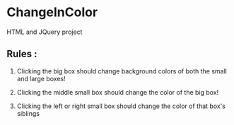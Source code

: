 # ChangeInColor
HTML and JQuery project

## Rules : 

1. Clicking the big box should change background colors of both the small and large boxes!

2. Clicking the middle small box should change the color of the big box!

3. Clicking the left or right small box should change the color of that box's siblings
